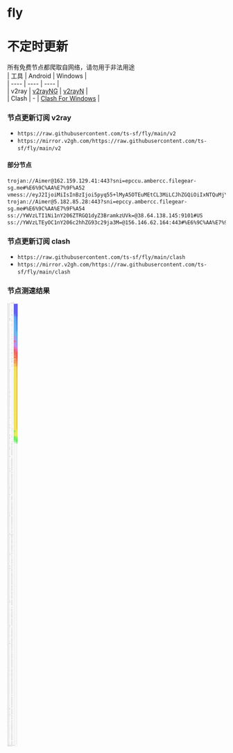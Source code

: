 # fly
# 不定时更新
所有免费节点都爬取自网络，请勿用于非法用途  
|  工具  | Android  | Windows  |  
|  ----  | ----   | ----  |  
| v2ray  | [v2rayNG](https://github.com/2dust/v2rayNG/releases) | [v2rayN](https://github.com/2dust/v2rayN/releases) |  
| Clash  | - | [Clash For Windows](https://github.com/2dust/clashN/releases) | 
  
### 节点更新订阅  v2ray
- `https://raw.githubusercontent.com/ts-sf/fly/main/v2`  
- `https://mirror.v2gh.com/https://raw.githubusercontent.com/ts-sf/fly/main/v2`  

#### 部分节点  
``` 
trojan://Aimer@162.159.129.41:443?sni=epccu.ambercc.filegear-sg.me#%E6%9C%AA%E7%9F%A52
vmess://eyJ2IjoiMiIsInBzIjoi5pyq55+lMyA5OTEuMEtCL3MiLCJhZGQiOiIxNTQuMjYuMTM0LjIyMSIsInBvcnQiOiI1NDgxMyIsImlkIjoiZGY5YzZlOWUtOWU3YS00ZDA2LTg4YmItOWIyOTMzN2I5NzNmIiwiYWlkIjoiMCIsInNjeSI6ImF1dG8iLCJuZXQiOiJ0Y3AiLCJ0eXBlIjoibm9uZSIsImhvc3QiOiIiLCJwYXRoIjoiIiwidGxzIjoiIiwic25pIjoiIiwidGVzdF9uYW1lIjoiMyJ9
trojan://Aimer@5.182.85.28:443?sni=epccy.ambercc.filegear-sg.me#%E6%9C%AA%E7%9F%A54
ss://YWVzLTI1Ni1nY206ZTRGQ1dyZ3BramkzUVk=@38.64.138.145:9101#US
ss://YWVzLTEyOC1nY206c2hhZG93c29ja3M=@156.146.62.164:443#%E6%9C%AA%E7%9F%A55%201.8MB%2Fs
```
### 节点更新订阅  clash
- `https://raw.githubusercontent.com/ts-sf/fly/main/clash`  
- `https://mirror.v2gh.com/https://raw.githubusercontent.com/ts-sf/fly/main/clash`  

### 节点测速结果
![image](traffic.png)
